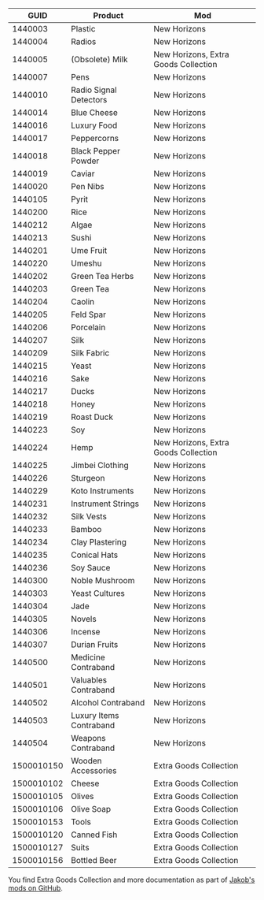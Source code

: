 | GUID | Product | Mod |
| - | - | - |
| 1440003 | Plastic | New Horizons |
| 1440004 | Radios | New Horizons |
| 1440005 | (Obsolete) Milk | New Horizons, Extra Goods Collection |
| 1440007 | Pens | New Horizons |
| 1440010 | Radio Signal Detectors | New Horizons |
| 1440014 | Blue Cheese | New Horizons |
| 1440016 | Luxury Food | New Horizons |
| 1440017 | Peppercorns | New Horizons |
| 1440018 | Black Pepper Powder | New Horizons |
| 1440019 | Caviar | New Horizons |
| 1440020 | Pen Nibs | New Horizons |
| 1440105 | Pyrit | New Horizons |
| 1440200 | Rice | New Horizons |
| 1440212 | Algae | New Horizons |
| 1440213 | Sushi | New Horizons |
| 1440201 | Ume Fruit | New Horizons |
| 1440220 | Umeshu | New Horizons |
| 1440202 | Green Tea Herbs | New Horizons |
| 1440203 | Green Tea | New Horizons |
| 1440204 | Caolin | New Horizons |
| 1440205 | Feld Spar | New Horizons |
| 1440206 | Porcelain | New Horizons |
| 1440207 | Silk | New Horizons |
| 1440209 | Silk Fabric | New Horizons |
| 1440215 | Yeast | New Horizons |
| 1440216 | Sake | New Horizons |
| 1440217 | Ducks | New Horizons |
| 1440218 | Honey | New Horizons |
| 1440219 | Roast Duck | New Horizons |
| 1440223 | Soy | New Horizons |
| 1440224 | Hemp | New Horizons, Extra Goods Collection |
| 1440225 | Jimbei Clothing | New Horizons |
| 1440226 | Sturgeon | New Horizons |
| 1440229 | Koto Instruments | New Horizons |
| 1440231 | Instrument Strings | New Horizons ||
| 1440232 | Silk Vests | New Horizons |
| 1440233 | Bamboo | New Horizons |
| 1440234 | Clay Plastering | New Horizons |
| 1440235 | Conical Hats | New Horizons |
| 1440236 | Soy Sauce | New Horizons |
| 1440300 | Noble Mushroom | New Horizons |
| 1440303 | Yeast Cultures | New Horizons |
| 1440304 | Jade | New Horizons |
| 1440305 | Novels | New Horizons |
| 1440306 | Incense | New Horizons |
| 1440307 | Durian Fruits | New Horizons |
| 1440500 | Medicine Contraband | New Horizons |
| 1440501 | Valuables Contraband | New Horizons |
| 1440502 | Alcohol Contraband | New Horizons |
| 1440503 | Luxury Items Contraband | New Horizons |
| 1440504 | Weapons Contraband | New Horizons |
| 1500010150 | Wooden Accessories | Extra Goods Collection |
| 1500010102 | Cheese | Extra Goods Collection |
| 1500010105 | Olives | Extra Goods Collection |
| 1500010106 | Olive Soap | Extra Goods Collection |
| 1500010153 | Tools | Extra Goods Collection |
| 1500010120 | Canned Fish | Extra Goods Collection |
| 1500010127 | Suits | Extra Goods Collection |
| 1500010156 | Bottled Beer | Extra Goods Collection |

You find Extra Goods Collection and more documentation as part of [Jakob's mods on GitHub](https://github.com/jakobharder/anno-1800-jakobs-mods).
